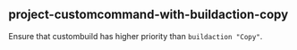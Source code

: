 ## project-customcommand-with-buildaction-copy

Ensure that custombuild has higher priority than `buildaction "Copy"`.

